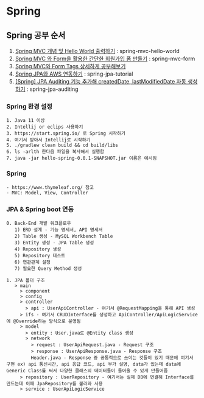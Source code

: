 # Spring

## Spring 공부 순서

1. [Spring MVC 개념 및 Hello World 출력하기](https://velog.io/@guri_coding/Spring-MVC-%EA%B8%B0%EC%B4%88-%EA%B3%B5%EB%B6%80%ED%95%98%EA%B8%B0) : spring-mvc-hello-world
2. [Spring MVC 와 Form을 활용한 간단한 회원가입 폼 만들기](https://velog.io/@guri_coding/Spring-MVC-%EC%99%80-Form%EC%9D%84-%ED%99%9C%EC%9A%A9%ED%95%9C-%ED%9A%8C%EC%9B%90%EA%B0%80%EC%9E%85%ED%95%98%EA%B8%B0) : spring-mvc-form
3. [Spring MVC와 Form Tags 상세하게 공부해보기](https://velog.io/@guri_coding/Spring-MVC%EC%99%80-Form-Tags-%EC%83%81%EC%84%B8%ED%95%98%EA%B2%8C-%EA%B3%B5%EB%B6%80%ED%95%B4%EB%B3%B4%EA%B8%B0)
4. [Spring JPA와 AWS 연동하기](https://velog.io/@guri_coding/Spring-JPA-%EC%99%80-AWS-%EC%97%B0%EB%8F%99%ED%95%98%EA%B8%B0) : spring-jpa-tutorial
5. [[Spring] JPA Auditing 기능 추가해 createdDate, lastModifiedDate 자동 생성하기](https://velog.io/@guri_coding/Spring-JPA-Auditing-%EA%B8%B0%EB%8A%A5-%EC%B6%94%EA%B0%80%ED%95%B4-createdDate-lastModifiedDate-%EC%9E%90%EB%8F%99-%EC%83%9D%EC%84%B1%ED%95%98%EA%B8%B0) : spring-jpa-auditing

### Spring 환경 설정
    1. Java 11 이상
    2. Intellij or eclips 사용하기
    3. https://start.spring.io/ 로 Spring 시작하기
    4. 여기서 받아서 Intellij로 시작하기
    5. ./gradlew clean build && cd build/libs
    6. ls -arlth 한다음 파일을 복사해서 실행함
    7. java -jar hello-spring-0.0.1-SNAPSHOT.jar 이름은 예시임 

### Spring
    - https://www.thymeleaf.org/ 참고
    - MVC: Model, View, Controller

### JPA & Spring boot 연동

    0. Back-End 개발 워크플로우
       1) ERD 설계 - 기능 명세서, API 명세서
       2) Table 생성 - MySQL Workbench Table
       3) Entity 생성 - JPA Table 생성
       4) Repository 생성
       5) Repository 테스트
       6) 연관관계 설정
       7) 필요한 Query Method 생성
    
    1. JPA 폴더 구조
       > main
         > component
         > config
         > controller
           > api : UserApiController - 여기서 @RequestMapping을 통해 API 생성
         > ifs - 여기서 CRUDInterface를 생성하고 ApiController/ApiLogicService에 @Override하는 방식으로 운영됨
         > model
           > entity : User.java로 @Entity class 생성
           > network
             > request : UserApiRequest.java - Request 구조 
             > response : UserApiResponse.java - Response 구조
             Header.java - Response 중 공통적으로 쓰이는 것들이 있기 때문에 여기서 구현 ex) api 통신시간, api 응답 코드, api 부가 설명, data가 있는데 data에 Generic Class를 써서 다양한 클래스의 데이터들이 들어올 수 있게 만들어줌
         > repository : UserRepository - 여기서는 실제 DB에 연결해 Interface를 만드는데 이때 JpaRepository를 불러와 사용
         > service : UserApiLogicService
      
